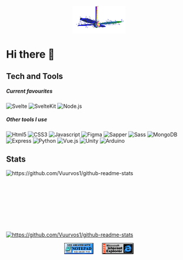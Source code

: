 <div align="center">
  <img src="./img/fan.gif" alt="Fan" align="center">
</div>

# Hi there 👋

## Tech and Tools

##### Current favourites

![Svelte](https://img.shields.io/badge/-Svelte-black?style=flat&logo=Svelte)
![SvelteKit](https://img.shields.io/badge/-SvelteKit-black?style=flat&logo=Svelte)
![Node.js](https://img.shields.io/badge/-Node.js-black?style=flat&logo=Node.js&logoColor=white)

##### Other tools I use

![Html5](https://img.shields.io/badge/-HTML-black?style=flat&logo=Html5)
![CSS3](https://img.shields.io/badge/-CSS-black?style=flat&logo=CSS3&logoColor=2965f1)
![Javascript](https://img.shields.io/badge/-Javascript-black?style=flat&logo=Javascript)
![Figma](https://img.shields.io/badge/-Figma-black?style=flat&logo=Figma&logoColor=white)
![Sapper](https://img.shields.io/badge/-Sapper-black?style=flat&logo=Svelte&logoColor=159497)
![Sass](https://img.shields.io/badge/-Sass-black?style=flat&logo=Sass)
![MongoDB](https://img.shields.io/badge/-MongoDB-black?style=flat&logo=Mongodb)
![Express](https://img.shields.io/badge/-Express-black?style=flat&logo=Express)
![Python](https://img.shields.io/badge/-Python-black?style=flat&logo=Python)
![Vue.js](https://img.shields.io/badge/-Vue-black?style=flat&logo=Vue.js)
![Unity](https://img.shields.io/badge/-Unity-black?style=flat&logo=unity)
![Arduino](https://img.shields.io/badge/-Arduino-black?style=flat&logo=arduino)

## Stats

<p>
  <img align="left" width="420" height="165" src="https://github-readme-stats.vercel.app/api?username=vuurvos1&show_icons=true&title_color=fff&icon_color=79ff97&text_color=9f9f9f&bg_color=151515" alt="https://github.com/Vuurvos1/github-readme-stats">
  
  <a href="https://github.com/Vuurvos1/github-readme-stats">
      <img align="center" src="https://github-readme-stats.vercel.app/api/top-langs/?username=vuurvos1&layout=compact&title_color=fff&text_color=9f9f9f&bg_color=151515" alt="https://github.com/Vuurvos1/github-readme-stats">
  </a>
</p>

<!-- Footer -->
<div align="center">
  <img src="./img/notepad.gif" alt="Site created with Notepad" height="30" />
  <!-- img spacing -->
  <span>&nbsp;&nbsp;&nbsp;&nbsp;</span>  
  <img src="./img/ie_logo.gif" alt="Microsoft Internet Explorer" height="30"/>
</div>

<!--
**Vuurvos1/vuurvos1** is a ✨ _special_ ✨ repository because its `README.md` (this file) appears on your GitHub profile.

Here are some ideas to get you started:

- 🔭 I’m currently working on ...
- 🌱 I’m currently learning ...
- 💬 Ask me about ...
- 📫 How to reach me: ...
- ⚡ Fun fact: Racoons are amazing 🦝
-->
